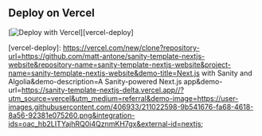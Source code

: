## Deploy on Vercel

<!-- Deploy button -->
[![Deploy with Vercel](https://vercel.com/button)][vercel-deploy]

<!-- Variables -->
[vercel-deploy]: https://vercel.com/new/clone?repository-url=https://github.com/matt-antone/sanity-template-nextjs-website&repository-name=sanity-template-nextjs-website&project-name=sanity-template-nextjs-website&demo-title=Next.js with Sanity and Algolia&demo-description=A Sanity-powered Next.js app&demo-url=https://sanity-template-nextjs-delta.vercel.app//?utm_source=vercel&utm_medium=referral&demo-image=https://user-images.githubusercontent.com/406933/211022598-9b541676-fa68-4618-8a56-92381e075260.png&integration-ids=oac_hb2LITYajhRQ0i4QznmKH7gx&external-id=nextjs;
